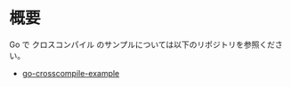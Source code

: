 # 概要

Go で クロスコンパイル のサンプルについては以下のリポジトリを参照ください。

- [go-crosscompile-example](https://github.com/devlights/go-crosscompile-example)

